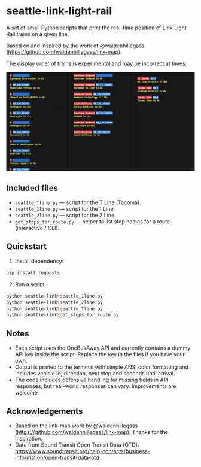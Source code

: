 # seattle-link-light-rail

A set of small Python scripts that print the real-time position of Link Light Rail trains on a given line.

Based on and inspired by the work of @waldenhillegass (https://github.com/waldenhillegass/link-map).

The display order of trains is experimental and may be incorrect at times.

![Output Example](seattle-link-light-rail.png)

## Included files
- `seattle_Tline.py` — script for the T Line (Tacoma).
- `seattle_1line.py` — script for the 1 Line.
- `seattle_2line.py` — script for the 2 Line.
- `get_stops_for_route.py` — helper to list stop names for a route (interactive / CLI).

## Quickstart
1. Install dependency:
```bash
pip install requests
```

2. Run a script:
```bash
python seattle-link\seattle_1line.py
python seattle-link\seattle_2line.py
python seattle-link\seattle_Tline.py
python seattle-link\get_stops_for_route.py
```

## Notes
- Each script uses the OneBusAway API and currently contains a dummy API key inside the script. Replace the key in the files if you have your own.
- Output is printed to the terminal with simple ANSI color formatting and includes vehicle id, direction, next stop and seconds until arrival.
- The code includes defensive handling for missing fields in API responses, but real-world responses can vary. Improvements are welcome.

## Acknowledgements
- Based on the link-map work by @waldenhillegass (https://github.com/waldenhillegass/link-map). Thanks for the inspiration.
- Data from Sound Transit Open Transit Data (OTD): https://www.soundtransit.org/help-contacts/business-information/open-transit-data-otd